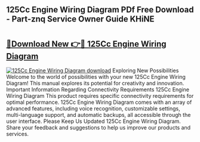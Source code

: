 ## 125Cc Engine Wiring Diagram PDf Free Download - Part-znq Service Owner Guide KHiNE

# <h2><a href="http://dfuru2y.blite.top/?on=125Cc+Engine+Wiring+Diagram">🔗Download New 👉🔴 125Cc Engine Wiring Diagram</a></h2>

[![125Cc Engine Wiring Diagram download](https://i.imgur.com/lujVjoI.png)](http://dfuru2y.blite.top/?on=125Cc+Engine+Wiring+Diagram)
Exploring New Possibilities Welcome to the world of possibilities with your new 125Cc Engine Wiring Diagram! This manual explores its potential for creativity and innovation. Important Information Regarding Connectivity Requirements 125Cc Engine Wiring Diagram This product requires specific connectivity requirements for optimal performance. 125Cc Engine Wiring Diagram comes with an array of advanced features, including voice recognition, customizable settings, multi-language support, and automatic backups, all accessible through the user interface. Please Keep Us Updated 125Cc Engine Wiring Diagram. Share your feedback and suggestions to help us improve our products and services.
